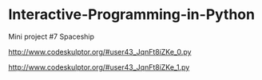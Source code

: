 # Interactive-Programming-in-Python

Mini project #7 Spaceship

http://www.codeskulptor.org/#user43_JqnFt8iZKe_0.py

http://www.codeskulptor.org/#user43_JqnFt8iZKe_1.py
